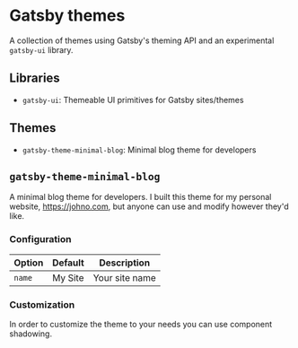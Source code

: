 # Gatsby themes

A collection of themes using Gatsby's theming API and an experimental `gatsby-ui` library.

## Libraries

- `gatsby-ui`: Themeable UI primitives for Gatsby sites/themes

## Themes

- `gatsby-theme-minimal-blog`: Minimal blog theme for developers

## `gatsby-theme-minimal-blog`

A minimal blog theme for developers.
I built this theme for my personal website, <https://johno.com>, but anyone can use and modify however they'd like.

### Configuration

Option | Default | Description
--- | --- | ----
`name` | My Site | Your site name

### Customization

In order to customize the theme to your needs you can use component shadowing.
